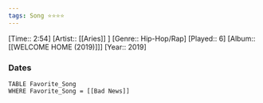 ```yaml
---
tags: Song ⭐⭐⭐⭐ 
---
```

[Time:: 2:54]
[Artist:: [[Aries]] ]
[Genre:: Hip-Hop/Rap]
[Played:: 6]
[Album:: [[WELCOME HOME (2019)]]]
[Year:: 2019]
### Dates
````dataview
TABLE Favorite_Song
WHERE Favorite_Song = [[Bad News]]
````